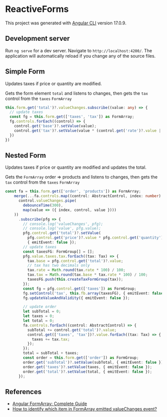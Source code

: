 # ReactiveForms

This project was generated with [Angular CLI](https://github.com/angular/angular-cli) version 17.0.9.

## Development server

Run `ng serve` for a dev server. Navigate to `http://localhost:4200/`. The application will automatically reload if you change any of the source files.

## Simple Form

Updates taxes if price or quantity are modified.

Gets the form element `total` and listens to changes, then gets the `tax` control from the `taxes` `FormArray`

```ts
this.form.get('total')?.valueChanges.subscribe((value: any) => {
  // update taxes
  const fg = this.form.get(['taxes', 'tax']) as FormArray;
  fg.controls.forEach((control) => {
    control.get('base')?.setValue(value);
    control.get('tax')?.setValue(value * (control.get('rate')?.value || 0));
  })
})
```

## Nested Form

Updates taxes if price or quantity are modified and updates the total.

Gets the `FormArray` order => products and listens to changes, then gets the `tax` control from the `taxes` `FormArray`

```ts
const fa = this.form.get(['order', 'products']) as FormArray;
    merge(...fa.controls.map((control: AbstractControl, index: number) =>
      control.valueChanges.pipe(
        debounceTime(300),
        map(value => ({ index, control, value })))
    ))
      .subscribe(pfg => {
        // console.log('valueChanges', pfg);
        // console.log('value', pfg.value);
        pfg.control.get('total')?.setValue(
          pfg.control.get('price')?.value * pfg.control.get('quantity')?.value,
          { emitEvent: false });
        // update taxes
        const taxesFG: FormGroup[] = [];
        pfg.value.taxes.tax.forEach((tax: Tax) => {
          tax.base = pfg.control.get('total')?.value;
          // tax has two decimals only
          tax.rate = Math.round(tax.rate * 100) / 100;
          tax.tax = Math.round(tax.base * tax.rate * 100) / 100;
          taxesFG.push(this.createTaxFormGroup(tax));
        });
        const fg = pfg.control.get(['taxes']) as FormGroup;
        fg.setControl('tax', this.fb.array(taxesFG), { emitEvent: false });
        fg.updateValueAndValidity({ emitEvent: false });

        // update order
        let subTotal = 0;
        let taxes = 0;
        let total = 0;
        fa.controls.forEach((control: AbstractControl) => {
          subTotal += control.get('total')?.value;
          control.get(['taxes', 'tax'])?.value.forEach((tax: Tax) => {
            taxes += tax.tax;
          });
        });
        total = subTotal + taxes;
        const order = this.form.get(['order']) as FormGroup;
        order.get('subTotal')?.setValue(subTotal, { emitEvent: false });
        order.get('taxes')?.setValue(taxes, { emitEvent: false });
        order.get('total')?.setValue(total, { emitEvent: false });
      });
```

## References

- [Angular FormArray: Complete Guide](https://blog.angular-university.io/angular-form-array/)
- [How to identify which item in FormArray emitted valueChanges event?](https://stackoverflow.com/questions/53654938/how-to-identify-which-item-in-formarray-emitted-valuechanges-event)